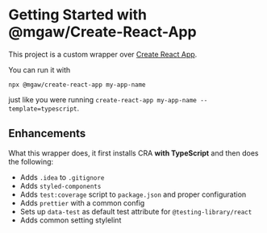# Getting Started with @mgaw/Create-React-App

This project is a custom wrapper over [Create React App](https://github.com/facebook/create-react-app).

You can run it with

```shell
npx @mgaw/create-react-app my-app-name
```

just like you were running `create-react-app my-app-name --template=typescript`.

## Enhancements

What this wrapper does, it first installs CRA __with TypeScript__ and then does the following:

* Adds `.idea` to `.gitignore`
* Adds `styled-components`
* Adds `test:coverage` script to `package.json` and proper configuration
* Adds `prettier` with a common config
* Sets up `data-test` as default test attribute for `@testing-library/react`
* Adds common setting stylelint